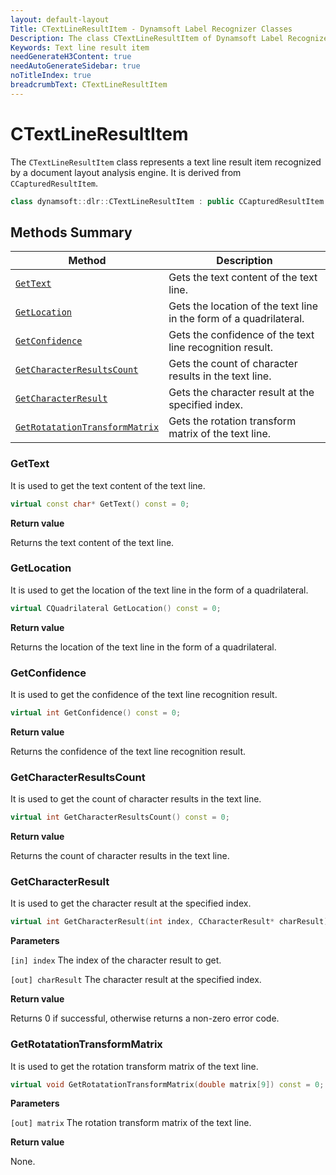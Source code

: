 ```yaml
---
layout: default-layout
Title: CTextLineResultItem - Dynamsoft Label Recognizer Classes
Description: The class CTextLineResultItem of Dynamsoft Label Recognizer represents a text line result item recognized by a document layout analysis engine.
Keywords: Text line result item
needGenerateH3Content: true
needAutoGenerateSidebar: true
noTitleIndex: true
breadcrumbText: CTextLineResultItem
---
```


# CTextLineResultItem

The `CTextLineResultItem` class represents a text line result item recognized by a document layout analysis engine. It is derived from `CCapturedResultItem`.

```cpp
class dynamsoft::dlr::CTextLineResultItem : public CCapturedResultItem
```

## Methods Summary

| Method               | Description |
|----------------------|-------------|
| [`GetText`](#gettext) | Gets the text content of the text line. |
| [`GetLocation`](#getlocation) | Gets the location of the text line in the form of a quadrilateral. |
| [`GetConfidence`](#getconfidence) | Gets the confidence of the text line recognition result. |
| [`GetCharacterResultsCount`](#getcharacterresultscount) | Gets the count of character results in the text line. |
| [`GetCharacterResult`](#getcharacterresult) | Gets the character result at the specified index. |
| [`GetRotatationTransformMatrix`](#getrotatationtransformmatrix) | Gets the rotation transform matrix of the text line. |

### GetText

It is used to get the text content of the text line.

```cpp
virtual const char* GetText() const = 0;
```

**Return value**

Returns the text content of the text line.

### GetLocation

It is used to get the location of the text line in the form of a quadrilateral.

```cpp
virtual CQuadrilateral GetLocation() const = 0;
```

**Return value**

Returns the location of the text line in the form of a quadrilateral.

### GetConfidence

It is used to get the confidence of the text line recognition result.

```cpp
virtual int GetConfidence() const = 0;
```

**Return value**

Returns the confidence of the text line recognition result.

### GetCharacterResultsCount

It is used to get the count of character results in the text line.

```cpp
virtual int GetCharacterResultsCount() const = 0;
```

**Return value**

Returns the count of character results in the text line.

### GetCharacterResult

It is used to get the character result at the specified index.

```cpp
virtual int GetCharacterResult(int index, CCharacterResult* charResult) const = 0;
```

**Parameters**

`[in] index` The index of the character result to get.

`[out] charResult` The character result at the specified index.

**Return value**

Returns 0 if successful, otherwise returns a non-zero error code.

### GetRotatationTransformMatrix

It is used to get the rotation transform matrix of the text line.

```cpp
virtual void GetRotatationTransformMatrix(double matrix[9]) const = 0;
```

**Parameters**

`[out] matrix` The rotation transform matrix of the text line.

**Return value**

None.
